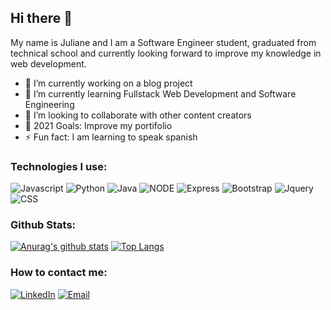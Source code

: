 ## Hi there 👋

My name is Juliane and I am a Software Engineer student, graduated from technical school and currently looking forward to improve my knowledge in web development. 

- 🔭 I’m currently working on a blog project
- 🌱 I’m currently learning Fullstack Web Development and Software Engineering
- 👯 I’m looking to collaborate with other content creators
- 🥅 2021 Goals: Improve my portifolio
- ⚡ Fun fact: I am learning to speak spanish

### Technologies I use:

![Javascript](https://img.shields.io/badge/JavaScript-F7DF1E?style=for-the-badge&logo=javascript&logoColor=black) ![Python](https://img.shields.io/badge/Python-3776AB?style=for-the-badge&logo=python&logoColor=white) ![Java](https://img.shields.io/badge/Java-ED8B00?style=for-the-badge&logo=java&logoColor=white) ![NODE](https://img.shields.io/badge/Node.js-43853D?style=for-the-badge&logo=node.js&logoColor=white) ![Express](	https://img.shields.io/badge/Express.js-404D59?style=for-the-badge) ![Bootstrap](	https://img.shields.io/badge/Bootstrap-563D7C?style=for-the-badge&logo=bootstrap&logoColor=white) ![Jquery](https://img.shields.io/badge/jQuery-0769AD?style=for-the-badge&logo=jquery&logoColor=white) ![CSS](	https://img.shields.io/badge/CSS3-1572B6?style=for-the-badge&logo=css3&logoColor=white)

### Github Stats:

[![Anurag's github stats](https://github-readme-stats.vercel.app/api?username=julianesouza&show_icons=true&theme=buefy)](https://github.com/anuraghazra/github-readme-stats)  [![Top Langs](https://github-readme-stats.vercel.app/api/top-langs/?username=julianesouza)](https://github.com/anuraghazra/github-readme-stats)


### How to contact me:

[![LinkedIn](https://img.shields.io/badge/LinkedIn-0077B5?style=for-the-badge&logo=linkedin&logoColor=white)](https://www.linkedin.com/in/juliane-souza-498029198/) [![Email](https://img.shields.io/badge/Gmail-D14836?style=for-the-badge&logo=gmail&logoColor=white)](https://www.linkedin.com/in/juliane-souza-498029198/)
